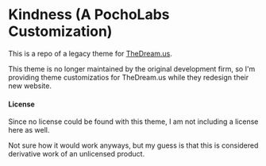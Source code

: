 # Kindness (A PochoLabs Customization)

This is a repo of a legacy theme for [TheDream.us](http://thedream.us).

This theme is no longer maintained by the original development firm, so I'm providing theme customizatios for TheDream.us while they redesign their new website.

#### License

Since no license could be found with this theme, I am not including a license here as well.

Not sure how it would work anyways, but my guess is that this is considered derivative work of an unlicensed product.
